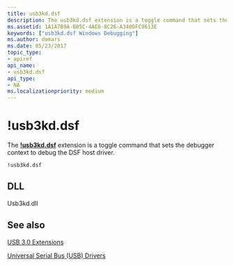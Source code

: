 ```yaml
---
title: usb3kd.dsf
description: The usb3kd.dsf extension is a toggle command that sets the debugger context to debug the DSF host driver.
ms.assetid: 1A1A7B9A-B05C-4AE8-8C26-A340DFC9613E
keywords: ["usb3kd.dsf Windows Debugging"]
ms.author: domars
ms.date: 05/23/2017
topic_type:
- apiref
api_name:
- usb3kd.dsf
api_type:
- NA
ms.localizationpriority: medium
---
```


# !usb3kd.dsf


The [**!usb3kd.dsf**](-usb3kd-device-info.md) extension is a toggle command that sets the debugger context to debug the DSF host driver.

```dbgcmd
!usb3kd.dsf
```

## <span id="DLL"></span><span id="dll"></span>DLL


Usb3kd.dll

## <span id="see_also"></span>See also


[USB 3.0 Extensions](usb-3-extensions.md)

[Universal Serial Bus (USB) Drivers](https://go.microsoft.com/fwlink/p?LinkID=227351)

 

 






